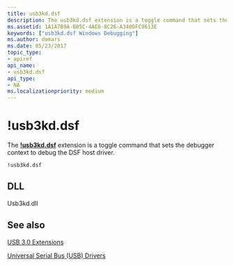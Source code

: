 ```yaml
---
title: usb3kd.dsf
description: The usb3kd.dsf extension is a toggle command that sets the debugger context to debug the DSF host driver.
ms.assetid: 1A1A7B9A-B05C-4AE8-8C26-A340DFC9613E
keywords: ["usb3kd.dsf Windows Debugging"]
ms.author: domars
ms.date: 05/23/2017
topic_type:
- apiref
api_name:
- usb3kd.dsf
api_type:
- NA
ms.localizationpriority: medium
---
```


# !usb3kd.dsf


The [**!usb3kd.dsf**](-usb3kd-device-info.md) extension is a toggle command that sets the debugger context to debug the DSF host driver.

```dbgcmd
!usb3kd.dsf
```

## <span id="DLL"></span><span id="dll"></span>DLL


Usb3kd.dll

## <span id="see_also"></span>See also


[USB 3.0 Extensions](usb-3-extensions.md)

[Universal Serial Bus (USB) Drivers](https://go.microsoft.com/fwlink/p?LinkID=227351)

 

 






